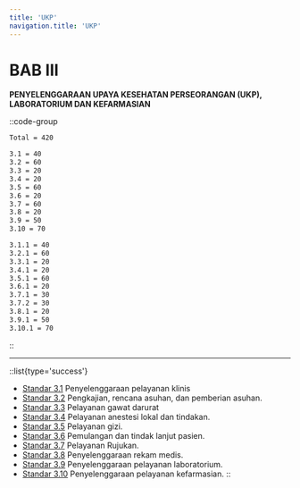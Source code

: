 ```yaml
---
title: 'UKP'
navigation.title: 'UKP'
---
```


# BAB III 

**PENYELENGGARAAN UPAYA KESEHATAN PERSEORANGAN (UKP), LABORATORIUM DAN KEFARMASIAN**  

::code-group
```bash [Nilai]
Total = 420
```
```bash [Standar]
3.1 = 40
3.2 = 60
3.3 = 20 
3.4 = 20 
3.5 = 60 
3.6 = 20 
3.7 = 60 
3.8 = 20
3.9 = 50
3.10 = 70
```
```bash [Kriteria]
3.1.1 = 40
3.2.1 = 60
3.3.1 = 20
3.4.1 = 20
3.5.1 = 60
3.6.1 = 20
3.7.1 = 30
3.7.2 = 30
3.8.1 = 20
3.9.1 = 50
3.10.1 = 70
```
::

---
::list{type='success'}

- [Standar 3.1](/3/1) Penyelenggaraan pelayanan klinis 
- [Standar 3.2](/3/2) Pengkajian, rencana asuhan, dan pemberian asuhan. 
- [Standar 3.3](/3/3) Pelayanan gawat darurat 
- [Standar 3.4](/3/4) Pelayanan anestesi lokal dan tindakan. 
- [Standar 3.5](/3/5) Pelayanan gizi. 
- [Standar 3.6](/3/6) Pemulangan dan tindak lanjut pasien. 
- [Standar 3.7](/3/7) Pelayanan Rujukan. 
- [Standar 3.8](/3/8) Penyelenggaraan rekam medis. 
- [Standar 3.9](/3/9) Penyelenggaraan pelayanan laboratorium. 
- [Standar 3.10](/3/10) Penyelenggaraan pelayanan kefarmasian. 
::